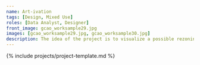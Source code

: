 ```yaml
---
name: Art-ivation
tags: [Design, Mixed Use]
roles: [Data Analyst, Designer]
front_image: gcao_worksample29.jpg
images: [gcao_worksample29.jpg, gcao_worksample30.jpg]
description: The idea of the project is to visualize a possible rezoning which provides possibilities for tech start-ups and artists. The design mainly focuses on transforming the 21st street, the spine that connects queens bridge and ravenswood by integrating a unique mixture of varying landscape strategies with tech commercial development and art interventions.
---
```


{% include projects/project-template.md %}